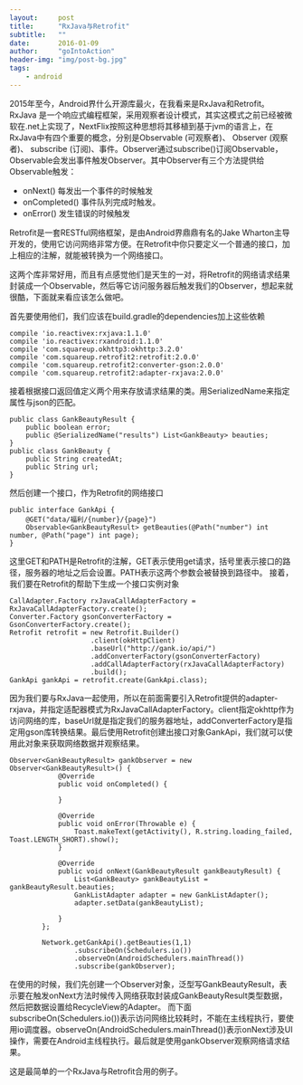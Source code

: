 ```yaml
---
layout:     post
title:      "RxJava与Retrofit"
subtitle:   ""
date:       2016-01-09
author:     "goIntoAction"
header-img: "img/post-bg.jpg"
tags:
    - android
---
```

2015年至今，Android界什么开源库最火，在我看来是RxJava和Retrofit。
RxJava 是一个响应式编程框架，采用观察者设计模式，其实这模式之前已经被微软在.net上实现了，NextFlix按照这种思想将其移植到基于jvm的语言上，在RxJava中有四个重要的概念，分别是Observable (可观察者)、 Observer (观察者)、 subscribe (订阅)、事件。Observer通过subscribe()订阅Observable，Observable会发出事件触发Observer。其中Observer有三个方法提供给Observable触发：
- onNext() 每发出一个事件的时候触发
- onCompleted() 事件队列完成时触发。
- onError() 发生错误的时候触发

Retrofit是一套RESTful网络框架，是由Android界鼎鼎有名的Jake Wharton主导开发的，使用它访问网络非常方便。在Retrofit中你只要定义一个普通的接口，加上相应的注解，就能被转换为一个网络接口。

这两个库非常好用，而且有点感觉他们是天生的一对，将Retrofit的网络请求结果封装成一个Observable，然后等它访问服务器后触发我们的Observer，想起来就很酷，下面就来看应该怎么做吧。

首先要使用他们，我们应该在build.gradle的dependencies加上这些依赖

    compile 'io.reactivex:rxjava:1.1.0'
    compile 'io.reactivex:rxandroid:1.1.0'
    compile 'com.squareup.okhttp3:okhttp:3.2.0'
    compile 'com.squareup.retrofit2:retrofit:2.0.0'
    compile 'com.squareup.retrofit2:converter-gson:2.0.0'
    compile 'com.squareup.retrofit2:adapter-rxjava:2.0.0'

接着根据接口返回值定义两个用来存放请求结果的类。用SerializedName来指定属性与json的匹配。

	public class GankBeautyResult {
	    public boolean error;
	    public @SerializedName("results") List<GankBeauty> beauties;
	}
	public class GankBeauty {
	    public String createdAt;
	    public String url;
	}
	
然后创建一个接口，作为Retrofit的网络接口

	public interface GankApi {
	    @GET("data/福利/{number}/{page}")
	    Observable<GankBeautyResult> getBeauties(@Path("number") int number, @Path("page") int page);
	}
	
这里GET和PATH是Retrofit的注解，GET表示使用get请求，括号里表示接口的路径，服务器的地址之后会设置。PATH表示这两个参数会被替换到路径中。
接着，我们要在Retrofit的帮助下生成一个接口实例对象
	
	CallAdapter.Factory rxJavaCallAdapterFactory = RxJavaCallAdapterFactory.create();
	Converter.Factory gsonConverterFactory = GsonConverterFactory.create();
	Retrofit retrofit = new Retrofit.Builder()
	                    .client(okHttpClient)
	                    .baseUrl("http://gank.io/api/")
	                    .addConverterFactory(gsonConverterFactory)
	                    .addCallAdapterFactory(rxJavaCallAdapterFactory)
	                    .build();
	GankApi gankApi = retrofit.create(GankApi.class);
	
因为我们要与RxJava一起使用，所以在前面需要引入Retrofit提供的adapter-rxjava，并指定适配器模式为RxJavaCallAdapterFactory。client指定okhttp作为访问网络的库，baseUrl就是指定我们的服务器地址，addConverterFactory是指定用gson库转换结果。最后使用Retrofit创建出接口对象GankApi，我们就可以使用此对象来获取网络数据并观察结果。

	Observer<GankBeautyResult> gankObserver = new Observer<GankBeautyResult>() {
	            @Override
	            public void onCompleted() {
	
	            }
	
	            @Override
	            public void onError(Throwable e) {
	                Toast.makeText(getActivity(), R.string.loading_failed, Toast.LENGTH_SHORT).show();
	            }
	
	            @Override
	            public void onNext(GankBeautyResult gankBeautyResult) {
	                List<GankBeauty> gankBeautyList = gankBeautyResult.beauties;
	                GankListAdapter adapter = new GankListAdapter();
	                adapter.setData(gankBeautyList);
	
	            }
	        };
	        
	        Network.getGankApi().getBeauties(1,1)
	                .subscribeOn(Schedulers.io())
	                .observeOn(AndroidSchedulers.mainThread())
	                .subscribe(gankObserver);
在使用的时候，我们先创建一个Observer对象，泛型写GankBeautyResult，表示要在触发onNext方法时候传入网络获取封装成GankBeautyResult类型数据，然后把数据设置给RecycleView的Adapter。
而下面subscribeOn(Schedulers.io())表示访问网络比较耗时，不能在主线程执行，要使用io调度器。observeOn(AndroidSchedulers.mainThread())表示onNext涉及UI操作，需要在Android主线程执行。最后就是使用gankObserver观察网络请求结果。

这是最简单的一个RxJava与Retrofit合用的例子。